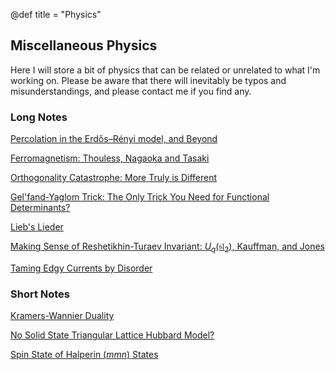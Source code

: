 @def title = "Physics"

## Miscellaneous Physics

Here I will store a bit of physics that can be related or unrelated to what I'm working on. Please be aware that there will inevitably be typos and misunderstandings, and please contact me if you find any.

### Long Notes

[Percolation in the Erdős–Rényi model, and Beyond](/physics/percolation/)

[Ferromagnetism: Thouless, Nagaoka and Tasaki](/physics/ferromagnetism)

[Orthogonality Catastrophe: More Truly is Different](/physics/orthogonalitycatastrophe)

[Gel'fand-Yaglom Trick: The Only Trick You Need for Functional Determinants?](/physics/Gel'fand-Yaglom)

[Lieb's Lieder](/physics/Lieb)

[Making Sense of Reshetikhin-Turaev Invariant: $U_q(\mathfrak{sl}_2)$, Kauffman, and Jones](/physics/Reshetikhin-Turaev)

[Taming Edgy Currents by Disorder](/physics/Kane-Fisher-Polchinski)

### Short Notes

[Kramers-Wannier Duality](/physics/KW)

[No Solid State Triangular Lattice Hubbard Model?](/physics/no_triangular_Hubbard)

[Spin State of Halperin $(mmn)$ States](/physics/Halperinmmn)